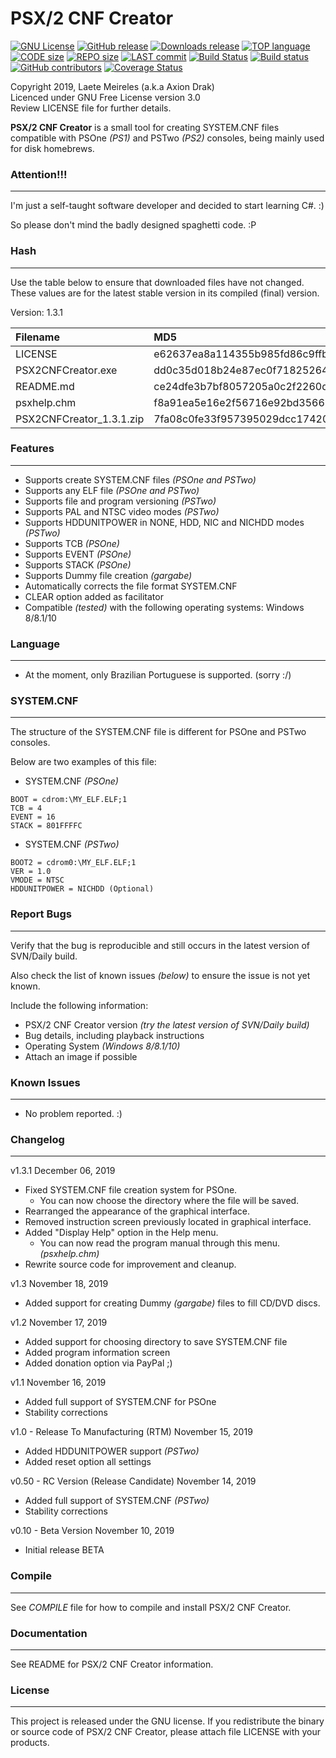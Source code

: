 # PSX/2 CNF Creator

[![GNU License](http://img.shields.io/:license-gnu-blue.svg)](https://github.com/AxionDrak/PSX2CNFCreator/blob/master/LICENSE)
[![GitHub release](https://img.shields.io/github/v/release/AxionDrak/PSX2CNFCreator)](https://github.com/AxionDrak/PSX2CNFCreator/releases/latest)
[![Downloads release](https://img.shields.io/github/downloads/AxionDrak/PSX2CNFCreator/total)](https://github.com/AxionDrak/PSX2CNFCreator/releases/latest)
[![TOP language](https://img.shields.io/github/languages/top/AxionDrak/PSX2CNFCreator)](https://github.com/AxionDrak/PSX2CNFCreator)
[![CODE size](https://img.shields.io/github/languages/code-size/AxionDrak/PSX2CNFCreator)](https://github.com/AxionDrak/PSX2CNFCreator)
[![REPO size](https://img.shields.io/github/repo-size/AxionDrak/PSX2CNFCreator)](https://github.com/AxionDrak/PSX2CNFCreator/releases)
[![LAST commit](https://img.shields.io/github/last-commit/AxionDrak/PSX2CNFCreator/master)](https://github.com/AxionDrak/PSX2CNFCreator)
[![Build Status](https://travis-ci.org/AxionDrak/PSX2CNFCreator.svg?branch=master)](https://travis-ci.org/AxionDrak/PSX2CNFCreator)
[![Build status](https://ci.appveyor.com/api/projects/status/7wdrpq87gxbb85nb/branch/master?svg=true)](https://ci.appveyor.com/project/laetemn/psx2cnfcreator/branch/master)
[![GitHub contributors](https://img.shields.io/github/contributors/AxionDrak/PSX2CNFCreator)](https://github.com/AxionDrak/PSX2CNFCreator)
[![Coverage Status](https://coveralls.io/repos/github/AxionDrak/PSX2CNFCreator/badge.svg?branch=master)](https://coveralls.io/github/AxionDrak/PSX2CNFCreator?branch=master)

Copyright 2019, Laete Meireles (a.k.a Axion Drak)   
Licenced under GNU Free License version 3.0  
Review LICENSE file for further details.   

**PSX/2 CNF Creator** is a small tool for creating SYSTEM.CNF files compatible with PSOne *(PS1)* and PSTwo *(PS2)* consoles, being mainly used for disk homebrews.

### Attention!!!
----------------
I'm just a self-taught software developer and decided to start learning C#. :)

So please don't mind the badly designed spaghetti code. :P

### Hash
-----------------
Use the table below to ensure that downloaded files have not changed. These values are for the latest stable version in its compiled (final) version.

Version: 1.3.1

| Filename                 | MD5                              | SHA256                                                         
|:-------------------------|:---------------------------------|:---------------------------------------------------------------|
| LICENSE                  | e62637ea8a114355b985fd86c9ffbd6e | 230184f60bae2feaf244f10a8bac053c8ff33a183bcc365b4d8b876d2b7f4809
| PSX2CNFCreator.exe       | dd0c35d018b24e87ec0f718252642e95 | ad125417a59c54f0e37b16e5a154cdf992b975ab9246d904f942fdd9844f49e9 
| README.md                | ce24dfe3b7bf8057205a0c2f2260de49 | f88f8ca858d3a7f04a79ef6fe945dd6573d72dcb3ddb53ad323b72cdcfad3a98 
| psxhelp.chm              | f8a91ea5e16e2f56716e92bd356631aa | 49060f2ae2a1cbf6553dbff77f076d02c3beb0c3596c215a6f1d064e1e467f5d 
| PSX2CNFCreator_1.3.1.zip | 7fa08c0fe33f957395029dcc17420344 | a42a542732a8bfae46b3475d2e0d9e2b5f5bd24efcf1f17cdbeb83a5833f5281 

### Features
------------
* Supports create SYSTEM.CNF files *(PSOne and PSTwo)*
* Supports any ELF file *(PSOne and PSTwo)*
* Supports file and program versioning *(PSTwo)*
* Supports PAL and NTSC video modes *(PSTwo)*
* Supports HDDUNITPOWER in NONE, HDD, NIC and NICHDD modes *(PSTwo)*
* Supports TCB *(PSOne)*
* Supports EVENT *(PSOne)*
* Supports STACK *(PSOne)*
* Supports Dummy file creation *(gargabe)*
* Automatically corrects the file format SYSTEM.CNF
* CLEAR option added as facilitator
* Compatible *(tested)* with the following operating systems: Windows 8/8.1/10

### Language
------------
* At the moment, only Brazilian Portuguese is supported. (sorry :/)

### SYSTEM.CNF
--------------
The structure of the SYSTEM.CNF file is different for PSOne and PSTwo consoles.

Below are two examples of this file:

- SYSTEM.CNF *(PSOne)*
```
BOOT = cdrom:\MY_ELF.ELF;1
TCB = 4
EVENT = 16
STACK = 801FFFFC
```

- SYSTEM.CNF *(PSTwo)*
```
BOOT2 = cdrom0:\MY_ELF.ELF;1
VER = 1.0
VMODE = NTSC
HDDUNITPOWER = NICHDD (Optional)
```

### Report Bugs
---------------
Verify that the bug is reproducible and still occurs in the latest version of SVN/Daily build.

Also check the list of known issues *(below)* to ensure the issue is not yet known.

Include the following information:
* PSX/2 CNF Creator version *(try the latest version of SVN/Daily build)*
* Bug details, including playback instructions
* Operating System *(Windows 8/8.1/10)*
* Attach an image if possible
 
### Known Issues
----------------
* No problem reported. :)

### Changelog
-------------
v1.3.1
December 06, 2019
* Fixed SYSTEM.CNF file creation system for PSOne.
  - You can now choose the directory where the file will be saved.
* Rearranged the appearance of the graphical interface.
* Removed instruction screen previously located in graphical interface.
* Added "Display Help" option in the Help menu.
  - You can now read the program manual through this menu. *(psxhelp.chm)*
* Rewrite source code for improvement and cleanup.

v1.3
November 18, 2019
* Added support for creating Dummy *(gargabe)* files to fill CD/DVD discs.

v1.2
November 17, 2019
* Added support for choosing directory to save SYSTEM.CNF file
* Added program information screen
* Added donation option via PayPal ;)

v1.1
November 16, 2019
* Added full support of SYSTEM.CNF for PSOne
* Stability corrections

v1.0 - Release To Manufacturing (RTM)
November 15, 2019
* Added HDDUNITPOWER support *(PSTwo)*
* Added reset option all settings

v0.50 - RC Version (Release Candidate)
November 14, 2019
* Added full support of SYSTEM.CNF *(PSTwo)*
* Stability corrections

v0.10 - Beta Version
November 10, 2019
* Initial release BETA

### Compile
-----------
See _COMPILE_ file for how to compile and install PSX/2 CNF Creator.

### Documentation
-----------------
See README for PSX/2 CNF Creator information.

### License
-----------
This project is released under the GNU license. If you redistribute the binary
or source code of PSX/2 CNF Creator, please attach file LICENSE with your products.

